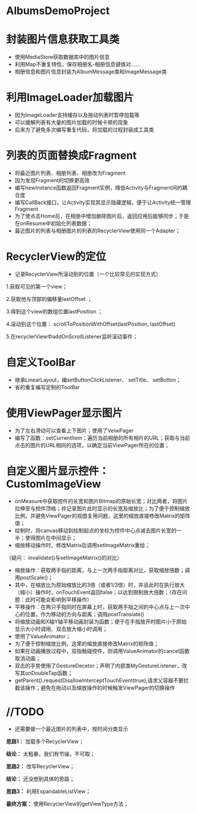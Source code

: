 # AlbumsDemoProject

# 封装图片信息获取工具类

* 使用MediaStore获取数据库中的图片信息
* 利用Map不重复特性，保存相册名-相册信息键值对……
* 相册信息和图片信息封装为AlbumMessage类和ImageMessage类

# 利用ImageLoader加载图片

* 因为ImageLoader支持缓存以及拖动列表时暂停加载等
* 可以缓解列表有大量的图片加载的时候卡顿的现象
* 后来为了避免多次编写重复代码，将加载的过程封装成工具类

# 列表的页面替换成Fragment

* 将最近图片列表、相册列表、相册改为Fragment
* 因为发现Fragment的切换更高效
* 编写newInstance函数返回Fragment实例，降低Activity与Fragment间的耦合度
* 编写CallBack接口，让Activity实现其显示隐藏逻辑，便于让Activity统一管理Fragment
* 为了使点击Home后，在相册中增加删除图片后，返回应用后能够同步；于是在onResume中初始化列表数据；
* 最近图片的列表与相册图片的列表的RecyclerView使用同一个Adapter；

# RecyclerView的定位

* 记录RecyclerView所滚动到的位置（一个比较常见的实现方式）

1.获取可见的第一个view；

2.获取他与顶部的偏移量lastOffset ；

3.得到这个view的数组位置lastPosition ；

4.滚动到这个位置： scrollToPositionWithOffset(lastPosition, lastOffset)

5.在recyclerView中addOnScrollListener监听滚动事件；

# 自定义ToolBar

* 继承LinearLayout，编setButtonClickListener、 setTitle、 setButton；
* 省的重复编写定制的ToolBar

# 使用ViewPager显示图片

* 为了左右滑动可以查看上下图片；使用了VeiwPager
* 编写了函数：setCurrentItem；遍历当前相册的所有相片的URL；获取与当前点击的图片的URL相同的选项，以确定当前ViewPager所在的位置；

# 自定义图片显示控件：CustomImageView

* onMeasure中获取控件的长宽和图片Bitmap的原始长宽；对比两者，将图片拉伸至与控件顶格；并记录图片此时显示的长宽及缩放比；为了便于控制缩放比例，并避免ViewPager的视图复用问题，这里的缩放直接修改Matrix的矩阵值；
* 绘制时，将canvas移动到绘制起点的坐标为控件中心点减去图片长宽的一半；使得图片在中间显示；
* 缩放移动操作时，修改Matrix后调用setImageMatrix重绘；

（疑问： invalidate()与setImageMatrix()的对比）

* 缩放操作：获取两手指的距离，与上一次两手指距离对比，获取缩放倍数；调用postScale()；
* 其中，在缩放比为原始缩放比的3倍（或者1/3倍）时，并且此时在执行放大（缩小）操作时，onTouchEvent返回false；以达到限制放大倍数；（存在问题：此时可能会影响到平移操作）
* 平移操作：在两只手指同时在屏幕上时，获取两手指之间的中心点与上一次中心的位置，作为移动的方向与距离；调用postTranslate()
* 将缩放动画和X轴Y轴平移动画封装为函数；便于在手指放开时图片小于原始显示大小时调用、双击放大缩小时调用；
* 使用了ValueAnimator；
* 为了便于控制缩放比例，这里的缩放直接修改Matrix的矩阵值；
* 如果在动画播放过程中，双指触碰控件，则调用ValueAnimator的cancel函数取消动画；
* 双击的手势使用了GestureDecetor；声明了内部类MyGestureListener，改写其onDoubleTap函数；
* getParent().requestDisallowInterceptTouchEvent(true);请求父容器不要拦截该操作；避免在拖动以及缩放操作的时候触发ViewPager的切换操作

# //TODO

* 还需要做一个最近图片的列表中，按时间分类显示

**思路1：** 加载多个RecyclerView；

**结论：** 太粗暴，我们有节操，不可取；

**思路2：** 改写RecyclerView；

**结论：** 还没想到具体的思路；

**思路3：** 利用ExpandableListView；

**最终方案：** 使用RecyclerView的getViewType方法；